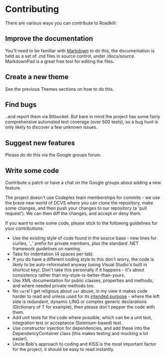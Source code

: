 Contributing
==
There are various ways you can contribute to Roadkill:

Improve the documentation
---

You'll need to be familiar with [Markdown](https://help.github.com/articles/github-flavored-markdown/) to do this, the documentation is held as a set of .md files in source control, under /docs/source. MarkdownPad is a great free tool for editing the files.

Create a new theme
---

See the previous Themes sections on how to do this.

Find bugs
---

..and report them via Bitbucket. But bare in mind the project has some fairly comprehensive automated test coverage (over 500 tests), so a bug hunt is only likely to discover a few unknown issues.

Suggest new features
---

Please do do this via the Google groups forum.

Write some code
---

Contribute a patch or have a chat on the Google groups about adding a new feature.

The project doesn't use Codeplex team memberships for commits - we use the brave new world of DCVS where you can clone the repository, make some changes, and then push your changes to our repository (a 'pull request'). We can then diff the changes, and accept or deny them.

If you want to write some code, please stick to the following guidelines for your contributions:

- Use the existing style of code found in the source base - new lines for curlies, '_' prefix for private members, plus the standard .NET framework guidelines on naming.
- Tabs for indentation (4 spaces per tab).
- If you do have a different coding style to this don't worry, the code is likely to be auto-reformated anyway (using Visual Studio's built in shortcut key). Don't take this personally if it happens - it's about consistency rather than my-style-is-better-than-yours.
- Use XML documentation for public classes, properties and methods, and where needed private methods too.
- No `var`s! I get religious about `var` abuse, in my view it makes code harder to read and unless used for its [intended purpose](http://blogs.msdn.com/b/ericlippert/archive/2011/04/20/uses-and-misuses-of-implicit-typing.aspx) - where the left side is redundant, dynamic LINQ or complex generic declarations (Dictionary of T for example), then please don't pepper the code with them.
- Add unit tests for the code where possible, which can be a unit test, integration test or acceptance (Selenium-based) test.
- Use constructor injection for dependencies, and add these into the DependencyContainer class (this makes testing and mocking a lot easier).
- Uncle Bob's approach to coding and KISS is the most important factor for the project, it should be easy to read instantly.
